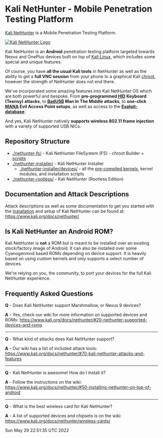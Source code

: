 # Kali NetHunter - Mobile Penetration Testing Platform

[Kali NetHunter](](https://www.kali.org/get-kali/#kali-mobile)) is a Mobile Penetration Testing Platform.

[![Kali NetHunter Logo](./images/nethunter-git-logo.png)](./images/nethunter-git-logo.png)

<!--
The Kali NetHunter project is the first Open-source Android penetration testing platform for Android devices, allowing for access to the Kali toolset from various supported Android devices. There are multiple unique features not possible on other hardware platforms.

The Kali NetHunter interface allows you to easily work with complex configuration files through a local web interface. This feature, together with a custom kernel that supports 802.11 wireless injection and preconfigured connect back VPN services, make the Kali NetHunter a formidable network security tool or discrete drop box - with Kali Linux at the tip of your fingers wherever you are!
-->

Kali NetHunter is an **Android** penetration testing platform targeted towards Nexus and OnePlus devices built on top of [Kali Linux](https://www.kali.org/), which includes some special and unique features.

Of course, you have **all the usual Kali tools** in NetHunter as well as the ability to get a **full VNC session** from your phone to a graphical Kali [chroot](https://www.kali.org/docs/nethunter/nethunter-chroot-manager/), however the strength of NetHunter does not end there.

We've incorporated some amazing features into Kali NetHunter OS which are both powerful and bespoke. From **pre-programmed [HID](https://www.kali.org/docs/nethunter/nethunter-hid-attacks/) Keyboard (Teensy) attacks**, to **[BadUSB](https://www.kali.org/docs/nethunter/nethunter-badusb/) Man In The Middle attacks**, to **one-click [MANA](https://www.kali.org/docs/nethunter/nethunter-mana-wireless/) Evil Access Point setups**, as well as access to the **[Exploit-database](https://www.kali.org/docs/nethunter/nethunter-searchsploit/)**.

And yes, Kali NetHunter natively **supports wireless 802.11 frame injection** with a variety of supported USB NICs.

## Repository Structure

- [./nethunter-fs/](nethunter-fs/) - Kali NetHunter FileSystem (FS) - chroot Builder + [scripts](https://gitlab.com/kalilinux/nethunter/build-scripts/kali-nethunter-utils) <!-- aka /rootfs/ -> https://kali.download/nethunter-images/current/rootfs/ -->
- [./nethunter-installer/](nethunter-installer/) - Kali NetHunter Installer <!-- aka /images/ -> https://kali.download/nethunter-images/current/ -->
  - [./nethunter-installer/devices/](https://gitlab.com/kalilinux/nethunter/build-scripts/kali-nethunter-devices) - all the [pre-compiled kernels](https://gitlab.com/kalilinux/nethunter/build-scripts/kali-nethunter-kernel), kernel modules, and installation scripts
- [./nethunter-rootless/](nethunter-rootless/) - Kali NetHunter (Rootless Edition)

## Documentation and Attack Descriptions

Attack descriptions as well as some documentation to get you started with the [installation](https://gitlab.com/kalilinux/nethunter/build-scripts/kali-nethunter-lrt) and setup of Kali NetHunter can be found at: <https://www.kali.org/docs/nethunter/>

## Is Kali NetHunter an Android ROM?

Kali NetHunter is **not** a ROM but is meant to be installed over an existing stock/factory image of Android. It can also be installed over some Cyanogenmod based ROMs depending on device support. It is heavily based on using custom kernels and only supports a select number of devices.

We're relying on you, the community, to port your devices for the full Kali NetHunter experience.

## Frequently Asked Questions

**Q** - Does Kali NetHunter support Marshmallow, or Nexus 9 devices?

**A** - Yes, check our wiki for more information on supported devices and ROMs: <https://www.kali.org/docs/nethunter/#20-nethunter-supported-devices-and-roms>

- - -

**Q** - What kind of attacks does Kali NetHunter support?

**A** - Our wiki has a list of included attack tools: <https://www.kali.org/docs/nethunter/#70-kali-nethunter-attacks-and-features>

- - -

**Q** - Kali NetHunter is awesome! How do I install it?

**A** - Follow the instructions on the wiki: <https://www.kali.org/docs/nethunter/#50-installing-nethunter-on-top-of-android>

- - -

**Q** - What is the best wireless card for Kali NetHunter?

**A** - A list of supported devices and chipsets is on the wiki: <https://www.kali.org/docs/nethunter/wireless-cards/>


Sun May 29 22:51:35 UTC 2022
